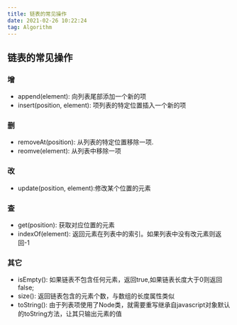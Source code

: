 ```yaml
---
title: 链表的常见操作
date: 2021-02-26 10:22:24
tag: Algorithm
---
```


## 链表的常见操作

### 增
* append(element): 向列表尾部添加一个新的项
* insert(position, element): 项列表的特定位置插入一个新的项
### 删
* removeAt(position): 从列表的特定位置移除一项.
* reomve(element): 从列表中移除一项
### 改
* update(position, element):修改某个位置的元素
### 查
* get(position): 获取对应位置的元素
* indexOf(element): 返回元素在列表中的索引。如果列表中没有改元素则返回-1

### 其它
* isEmpty(): 如果链表不包含任何元素，返回true,如果链表长度大于0则返回false;
* size(): 返回链表包含的元素个数，与数组的长度属性类似
* toString(): 由于列表项使用了Node类，就需要重写继承自javascript对象默认的toString方法，让其只输出元素的值
